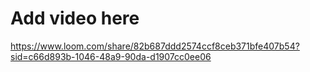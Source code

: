 # Add video here
https://www.loom.com/share/82b687ddd2574ccf8ceb371bfe407b54?sid=c66d893b-1046-48a9-90da-d1907cc0ee06 